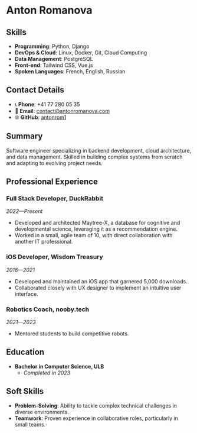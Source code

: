 # Anton Romanova

## Skills

- **Programming**: Python, Django
- **DevOps & Cloud**: Linux, Docker, Git, Cloud Computing
- **Data Management**: PostgreSQL
- **Front-end**: Tailwind CSS, Vue.js
- **Spoken Languages**: French, English, Russian

## Contact Details

- 📞 **Phone**: +41 77 280 05 35
- 📧 **Email**: [contact@antonromanova.com](mailto:contact@antonromanova.com)
- 🌐 **GitHub**: [antonrom1](https://github.com/antonrom1)

## Summary

Software engineer specializing in backend development, cloud architecture, and data management.
Skilled in building complex systems from scratch and adapting to evolving project needs.

## Professional Experience

### Full Stack Developer, DuckRabbit
_2022—Present_
- Developed and architected Maytree-X, a database for cognitive and developmental science, leveraging it as a recommendation engine.
- Worked in a small, agile team of 10, with direct collaboration with another IT professional.

[//]: # (- Successfully integrated the platform with Odoo, overcoming challenges related to data synchronization and validity.)
[//]: # (- Orchestrated a versatile e-commerce storefront using Django-Oscar, further enhanced by a custom GraphQL API.)


### iOS Developer, Wisdom Treasury
_2016—2021_
- Developed and maintained an iOS app that garnered 5,000 downloads.
- Collaborated closely with UX designer to implement an intuitive user interface.

### Robotics Coach, nooby.tech
_2021—2023_
- Mentored students to build competitive robots.

## Education

- **Bachelor in Computer Science, ULB**
    - _Completed in 2023_

## Soft Skills

- **Problem-Solving**: Ability to tackle complex technical challenges in diverse environments.
- **Teamwork**: Proven experience in collaborative roles, particularly in small teams.
